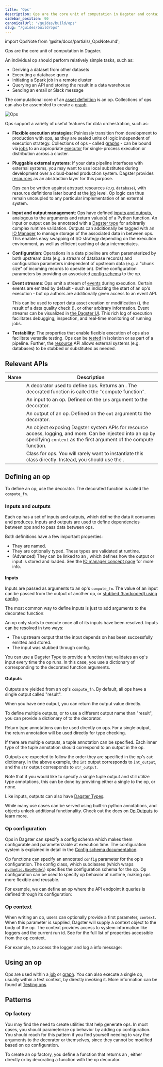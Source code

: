 ```yaml
---
title: 'Ops'
description: Ops are the core unit of computation in Dagster and contain the logic of your orchestration graph.
sidebar_position: 90
canonicalUrl: "/guides/build/ops"
slug: "/guides/build/ops"
---
```


import OpsNote from '@site/docs/partials/\_OpsNote.md';

<OpsNote />

Ops are the core unit of computation in Dagster.

An individual op should perform relatively simple tasks, such as:

- Deriving a dataset from other datasets
- Executing a database query
- Initiating a Spark job in a remote cluster
- Querying an API and storing the result in a data warehouse
- Sending an email or Slack message

The computational core of an [asset definition](/guides/build/assets) is an op. Collections of ops can also be assembled to create a [graph](/guides/build/ops/graphs).

![Ops](/images/guides/build/ops/ops.png)

Ops support a variety of useful features for data orchestration, such as:

- **Flexible execution strategies**: Painlessly transition from development to production with ops, as they are sealed units of logic independent of execution strategy. Collections of ops - called [graphs](/guides/build/ops/graphs) - can be bound via [jobs](/guides/build/jobs) to an appropriate [executor](/guides/operate/run-executors) for single-process execution or distribution across a cluster.

- **Pluggable external systems**: If your data pipeline interfaces with external systems, you may want to use local substitutes during development over a cloud-based production system. Dagster provides [resources](/guides/build/external-resources) as an abstraction layer for this purpose.

  Ops can be written against abstract resources (e.g. `database`), with resource definitions later bound at the [job](/guides/build/jobs/op-jobs) level. Op logic can thus remain uncoupled to any particular implementation of an external system.

- **Input and output management**: Ops have defined [inputs and outputs](#inputs-and-outputs), analogous to the arguments and return value(s) of a Python function. An input or output can be annotated with a [Dagster type](/api/dagster/types) for arbitrarily complex runtime validation. Outputs can additionally be tagged with an [IO Manager](/guides/build/io-managers) to manage storage of the associated data in between ops. This enables easy swapping of I/O strategy depending on the execution environment, as well as efficient caching of data intermediates.

- **Configuration**: Operations in a data pipeline are often parameterized by both upstream data (e.g. a stream of database records) and configuration parameters independent of upstream data (e.g. a "chunk size" of incoming records to operate on). Define configuration parameters by providing an associated [config schema](/guides/operate/configuration/run-configuration) to the op.

- **Event streams**: Ops emit a stream of [events](/guides/build/ops/op-events) during execution. Certain events are emitted by default - such as indicating the start of an op's execution - but op authors are additionally given access to an event API.

  This can be used to report data asset creation or modification (<PyObject section="ops" module="dagster" object="AssetMaterialization"/>), the result of a data quality check (<PyObject section="ops" module="dagster" object="ExpectationResult"/>), or other arbitrary information. Event streams can be visualized in [the Dagster UI](/guides/operate/webserver#dagster-ui-reference). This rich log of execution facilitates debugging, inspection, and real-time monitoring of running jobs.

- **Testability**: The properties that enable flexible execution of ops also facilitate versatile testing. Ops can be [tested](/guides/test) in isolation or as part of a pipeline. Further, the [resource](/guides/build/external-resources) API allows external systems (e.g. databases) to be stubbed or substituted as needed.

## Relevant APIs

| Name                                    | Description                                                                                                                                                                      |
| --------------------------------------- | -------------------------------------------------------------------------------------------------------------------------------------------------------------------------------- |
| <PyObject section="ops" module="dagster" object="op" object="op" decorator />      | A decorator used to define ops. Returns an <PyObject section="ops" module="dagster" object="OpDefinition" />. The decorated function is called the "compute function". |
| <PyObject section="ops" module="dagster" object="In" />                | An input to an op. Defined on the `ins` argument to the <PyObject section="ops" module="dagster" object="op" object="op" decorator/> decorator. |
| <PyObject section="ops" module="dagster" object="Out" />               | An output of an op. Defined on the `out` argument to the <PyObject section="ops" module="dagster" object="op" object="op" displayText="op" decorator /> decorator. |
| <PyObject section="execution" module="dagster" object="OpExecutionContext" /> | An object exposing Dagster system APIs for resource access, logging, and more. Can be injected into an op by specifying `context` as the first argument of the compute function. |
| <PyObject section="ops" module="dagster" object="OpDefinition" />     | Class for ops. You will rarely want to instantiate this class directly. Instead, you should use the <PyObject section="ops" module="dagster" object="op" object="op" decorator />. |

## Defining an op

To define an op, use the <PyObject section="ops" module="dagster" object="op" object="op" decorator /> decorator. The decorated function is called the `compute_fn`.

<CodeExample path="docs_snippets/docs_snippets/concepts/ops_jobs_graphs/ops.py" startAfter="start_op_marker" endBefore="end_op_marker" title="src/<project_name>/defs/ops.py" />

### Inputs and outputs

Each op has a set of inputs and outputs, which define the data it consumes and produces. Inputs and outputs are used to define dependencies between ops and to pass data between ops.

Both definitions have a few important properties:

- They are named.
- They are optionally typed. These types are validated at runtime.
- (Advanced) They can be linked to an <PyObject section="io-managers" module="dagster" object="IOManager"/>, which defines how the output or input is stored and loaded. See the [IO manager concept page](/guides/build/io-managers) for more info.

#### Inputs

Inputs are passed as arguments to an op's `compute_fn`. The value of an input can be passed from the output of another op, or [stubbed (hardcoded) using config](/guides/build/jobs/unconnected-inputs#loading-a-built-in-dagster-type-from-config).

The most common way to define inputs is just to add arguments to the decorated function:

<CodeExample path="docs_snippets/docs_snippets/concepts/ops_jobs_graphs/ops.py" startAfter="start_input_op_marker" endBefore="end_input_op_marker" title="src/<project_name>/defs/ops.py"/>

An op only starts to execute once all of its inputs have been resolved. Inputs can be resolved in two ways:

- The upstream output that the input depends on has been successfully emitted and stored.
- The input was stubbed through config.

You can use a [Dagster Type](/api/dagster/types) to provide a function that validates an op's input every time the op runs. In this case, you use a dictionary of <PyObject section="ops" module="dagster" object="In" pluralize /> corresponding to the decorated function arguments.

<CodeExample path="docs_snippets/docs_snippets/concepts/ops_jobs_graphs/ops.py" startAfter="start_typed_input_op_marker" endBefore="end_typed_input_op_marker" title="src/<project_name>/defs/ops.py"/>

#### Outputs

Outputs are yielded from an op's `compute_fn`. By default, all ops have a single output called "result".

When you have one output, you can return the output value directly.

<CodeExample path="docs_snippets/docs_snippets/concepts/ops_jobs_graphs/ops.py" startAfter="start_output_op_marker" endBefore="end_output_op_marker" title="src/<project_name>/defs/ops.py"/>

To define multiple outputs, or to use a different output name than "result", you can provide a dictionary of <PyObject section="ops" module="dagster"  object="Out" pluralize /> to the <PyObject section="ops" module="dagster" object="op" object="op" decorator /> decorator.

<CodeExample path="docs_snippets/docs_snippets/concepts/ops_jobs_graphs/ops.py" startAfter="start_multi_output_op_marker" endBefore="end_multi_output_op_marker" title="src/<project_name>/defs/ops.py"/>

Return type annotations can be used directly on ops. For a single output, the return annotation will be used directly for type checking.

<CodeExample path="docs_snippets/docs_snippets/concepts/ops_jobs_graphs/ops.py" startAfter="start_return_annotation" endBefore="end_return_annotation" title="src/<project_name>/defs/ops.py"/>

If there are multiple outputs, a tuple annotation can be specified. Each inner type of the tuple annotation should correspond to an output in the op.

<CodeExample path="docs_snippets/docs_snippets/concepts/ops_jobs_graphs/ops.py" startAfter="start_tuple_return" endBefore="end_tuple_return" title="src/<project_name>/defs/ops.py"/>

Outputs are expected to follow the order they are specified in the op's `out` dictionary. In the above example, the `int` output corresponds to `int_output`, and the `str` output corresponds to `str_output`.

Note that if you would like to specify a single tuple output and still utilize type annotations, this can be done by providing either a single <PyObject section="ops" module="dagster"  object="Out" /> to the op, or none.

<CodeExample path="docs_snippets/docs_snippets/concepts/ops_jobs_graphs/ops.py" startAfter="start_single_output_tuple" endBefore="end_single_output_tuple" title="src/<project_name>/defs/ops.py"/>

Like inputs, outputs can also have [Dagster Types](/api/dagster/types).

While many use cases can be served using built-in python annotations, <PyObject section="ops" module="dagster" object="Output"/> and <PyObject section="dynamic" module="dagster" object="DynamicOutput"/> objects unlock additional functionality. Check out the docs on [Op Outputs](/guides/build/ops/op-events#output-objects) to learn more.

### Op configuration

Ops in Dagster can specify a config schema which makes them configurable and parameterizable at execution time. The configuration system is explained in detail in the [Config schema documentation](/guides/operate/configuration/run-configuration).

Op functions can specify an annotated `config` parameter for the op's configuration. The config class, which subclasses <PyObject section="config" module="dagster" object="Config"/> (which wraps [`pydantic.BaseModel`](https://docs.pydantic.dev/usage/models/#basic-model-usage)) specifies the configuration schema for the op. Op configuration can be used to specify op behavior at runtime, making ops more flexible and reusable.

For example, we can define an op where the API endpoint it queries is defined through its configuration:

<CodeExample path="docs_snippets/docs_snippets/concepts/ops_jobs_graphs/ops.py" startAfter="start_configured_op_marker" endBefore="end_configured_op_marker" title="src/<project_name>/defs/ops.py"/>

### Op context

When writing an op, users can optionally provide a first parameter, `context`. When this parameter is supplied, Dagster will supply a context object to the body of the op. The context provides access to system information like loggers and the current run id. See <PyObject section="execution" module="dagster" object="OpExecutionContext"/> for the full list of properties accessible from the op context.

For example, to access the logger and log a info message:

<CodeExample path="docs_snippets/docs_snippets/concepts/ops_jobs_graphs/ops.py" startAfter="start_op_context_marker" endBefore="end_op_context_marker" title="src/<project_name>/defs/ops.py"/>

## Using an op

Ops are used within a [job](/guides/build/jobs/op-jobs) or [graph](/guides/build/ops/graphs). You can also execute a single op, usually within a test context, by directly invoking it. More information can be found at [Testing ops](/guides/test/unit-testing-assets-and-ops).

## Patterns

### Op factory

You may find the need to create utilities that help generate ops. In most cases, you should parameterize op behavior by adding op configuration. You should reach for this pattern if you find yourself needing to vary the arguments to the <PyObject section="ops" module="dagster" object="op" object="op" decorator /> decorator or <PyObject section="ops" module="dagster" object="OpDefinition"/> themselves, since they cannot be modified based on op configuration.

To create an op factory, you define a function that returns an <PyObject section="ops" module="dagster" object="OpDefinition"/>, either directly or by decorating a function with the op decorator.

<CodeExample path="docs_snippets/docs_snippets/concepts/ops_jobs_graphs/ops.py" startAfter="start_op_factory_pattern_marker" endBefore="end_op_factory_pattern_marker" title="src/<project_name>/defs/ops.py"/>
